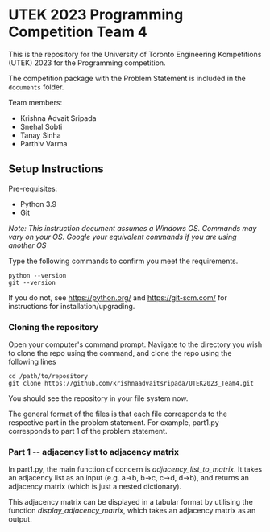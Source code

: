 # UTEK 2023 Programming Competition Team 4

This is the repository for the University of Toronto Engineering Kompetitions (UTEK) 2023 for the Programming competition.

The competition package with the Problem Statement is included in the `documents` folder.

Team members: 
* Krishna Advait Sripada
* Snehal Sobti
* Tanay Sinha
* Parthiv Varma

Setup Instructions
------------------

Pre-requisites: 
* Python 3.9
* Git

_Note: This instruction document assumes a Windows OS. Commands may vary on your OS. Google your equivalent commands if you are using another OS_

Type the following commands to confirm you meet the requirements.
```
python --version
git --version
```
If you do not, see https://python.org/ and https://git-scm.com/ for instructions for installation/upgrading. 

### Cloning the repository
Open your computer's command prompt. 
Navigate to the directory you wish to clone the repo using the command, and clone the repo using the following lines
```
cd /path/to/repository
git clone https://github.com/krishnaadvaitsripada/UTEK2023_Team4.git
```
You should see the repository in your file system now. 

The general format of the files is that each file corresponds to the respective part in the problem statement. For example, part1.py corresponds to part 1 of the problem statement. 

### Part 1 -- adjacency list to adjacency matrix
In part1.py, the main function of concern is _adjacency_list_to_matrix_. It takes an adjacency list as an input (e.g. a->b, b->c, c->d, d->b), and returns an adjacency matrix (which is just a nested dictionary). 

This adjacency matrix can be displayed in a tabular format by utilising the function _display_adjacency_matrix_, which takes an adjacency matrix as an output.

